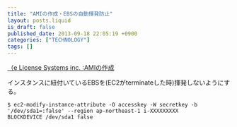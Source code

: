 ```yaml
---
title: "AMIの作成・EBSの自動揮発防止"
layout: posts.liquid
is_draft: false
published_date: 2013-09-18 22:05:19 +0900
categories: ["TECHNOLOGY"]
tags: []
---
```


[（e License Systems inc.&nbsp;:AMIの作成](http://www.eli-sys.jp/2012/12/31/ec2%E3%82%A4%E3%83%B3%E3%82%B9%E3%82%BF%E3%83%B3%E3%82%B9%E3%81%8B%E3%82%89%E3%82%AA%E3%83%AA%E3%82%B8%E3%83%8A%E3%83%ABami%E3%82%92%E4%BD%9C%E6%88%90%E3%81%99%E3%82%8B%EF%BC%88%E3%82%A4%E3%83%B3-2/)

インスタンスに紐付いているEBSを(EC2がterminateした時)揮発しないようにする。

    $ ec2-modify-instance-attribute -O accesskey -W secretkey -b '/dev/sda1=:false' --region ap-northeast-1 i-XXXXXXXXX
    BLOCKDEVICE /dev/sda1 false


